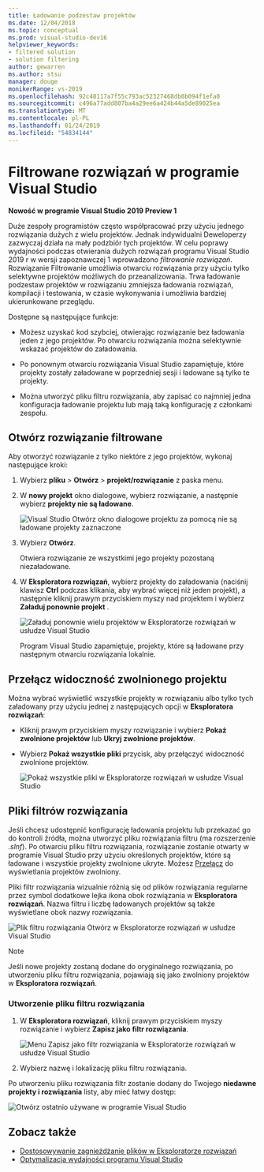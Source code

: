 ```yaml
---
title: Ładowanie podzestaw projektów
ms.date: 12/04/2018
ms.topic: conceptual
ms.prod: visual-studio-dev16
helpviewer_keywords:
- filtered solution
- solution filtering
author: gewarren
ms.author: stsu
manager: douge
monikerRange: vs-2019
ms.openlocfilehash: 92c48117a7f55c793ac52327468db0b094f1efa0
ms.sourcegitcommit: c496a77add807ba4a29ee6a424b44a5de89025ea
ms.translationtype: MT
ms.contentlocale: pl-PL
ms.lasthandoff: 01/24/2019
ms.locfileid: "54834144"
---
```

# <a name="filtered-solutions-in-visual-studio"></a>Filtrowane rozwiązań w programie Visual Studio

**Nowość w programie Visual Studio 2019 Preview 1**

Duże zespoły programistów często współpracować przy użyciu jednego rozwiązania dużych z wielu projektów. Jednak indywidualni Deweloperzy zazwyczaj działa na mały podzbiór tych projektów. W celu poprawy wydajności podczas otwierania dużych rozwiązań programu Visual Studio 2019 r w wersji zapoznawczej 1 wprowadzono *filtrowanie rozwiązań*. Rozwiązanie Filtrowanie umożliwia otwarciu rozwiązania przy użyciu tylko selektywne projektów możliwych do przeanalizowania. Trwa ładowanie podzestaw projektów w rozwiązaniu zmniejsza ładowania rozwiązań, kompilacji i testowania, w czasie wykonywania i umożliwia bardziej ukierunkowane przeglądu.

Dostępne są następujące funkcje:

- Możesz uzyskać kod szybciej, otwierając rozwiązanie bez ładowania jeden z jego projektów. Po otwarciu rozwiązania można selektywnie wskazać projektów do załadowania.

- Po ponownym otwarciu rozwiązania Visual Studio zapamiętuje, które projekty zostały załadowane w poprzedniej sesji i ładowane są tylko te projekty.

- Można utworzyć pliku filtru rozwiązania, aby zapisać co najmniej jedna konfiguracja ładowanie projektu lub mają taką konfigurację z członkami zespołu.

## <a name="open-a-filtered-solution"></a>Otwórz rozwiązanie filtrowane

Aby otworzyć rozwiązanie z tylko niektóre z jego projektów, wykonaj następujące kroki:

1. Wybierz **pliku** > **Otwórz** > **projekt/rozwiązanie** z paska menu.

2. W **nowy projekt** okno dialogowe, wybierz rozwiązanie, a następnie wybierz **projekty nie są ładowane**.

   ![Visual Studio Otwórz okno dialogowe projektu za pomocą nie są ładowane projekty zaznaczone](media/filtered-solutions/do-not-load-projects.png)

3. Wybierz **Otwórz**.

   Otwiera rozwiązanie ze wszystkimi jego projekty pozostaną niezaładowane.

4. W **Eksploratora rozwiązań**, wybierz projekty do załadowania (naciśnij klawisz **Ctrl** podczas klikania, aby wybrać więcej niż jeden projekt), a następnie kliknij prawym przyciskiem myszy nad projektem i wybierz **Załaduj ponownie projekt** .

   ![Załaduj ponownie wielu projektów w Eksploratorze rozwiązań w usłudze Visual Studio](media/filtered-solutions/reload-project.png)

   Program Visual Studio zapamiętuje, projekty, które są ładowane przy następnym otwarciu rozwiązania lokalnie.

## <a name="toggle-unloaded-project-visibility"></a>Przełącz widoczność zwolnionego projektu

Można wybrać wyświetlić wszystkie projekty w rozwiązaniu albo tylko tych załadowany przy użyciu jednej z następujących opcji w **Eksploratora rozwiązań**:

- Kliknij prawym przyciskiem myszy rozwiązanie i wybierz **Pokaż zwolnione projektów** lub **Ukryj zwolnione projektów**.

- Wybierz **Pokaż wszystkie pliki** przycisk, aby przełączyć widoczność zwolnione projektów.

   ![Pokaż wszystkie pliki w Eksploratorze rozwiązań w usłudze Visual Studio](media/filtered-solutions/show-all-files.PNG)

## <a name="solution-filter-files"></a>Pliki filtrów rozwiązania

Jeśli chcesz udostępnić konfigurację ładowania projektu lub przekazać go do kontroli źródła, można utworzyć pliku rozwiązania filtru (ma rozszerzenie *.slnf*). Po otwarciu pliku filtru rozwiązania, rozwiązanie zostanie otwarty w programie Visual Studio przy użyciu określonych projektów, które są ładowane i wszystkie projekty zwolnione ukryte. Możesz [Przełącz](#toggle-unloaded-project-visibility) do wyświetlania projektów zwolniony.

Pliki filtr rozwiązania wizualnie różnią się od plików rozwiązania regularne przez symbol dodatkowe lejka ikona obok rozwiązania w **Eksploratora rozwiązań**. Nazwa filtru i liczbę ładowanych projektów są także wyświetlane obok nazwy rozwiązania.

![Plik filtru rozwiązania Otwórz w Eksploratorze rozwiązań w usłudze Visual Studio](media/filtered-solutions/solution-filter.PNG)

> [!NOTE]
> Jeśli nowe projekty zostaną dodane do oryginalnego rozwiązania, po utworzeniu pliku filtru rozwiązania, pojawiają się jako zwolniony projektów w **Eksploratora rozwiązań**.

### <a name="create-a-solution-filter-file"></a>Utworzenie pliku filtru rozwiązania

1. W **Eksploratora rozwiązań**, kliknij prawym przyciskiem myszy rozwiązanie i wybierz **Zapisz jako filtr rozwiązania**.

   ![Menu Zapisz jako filtr rozwiązania w Eksploratorze rozwiązań w usłudze Visual Studio](media/filtered-solutions/save-as-solution-filter.png)

2. Wybierz nazwę i lokalizację pliku filtru rozwiązania.

Po utworzeniu pliku rozwiązania filtr zostanie dodany do Twojego **niedawne projekty i rozwiązania** listy, aby mieć łatwy dostęp:

![Otwórz ostatnio używane w programie Visual Studio](media/filtered-solutions/open-recent.png)

## <a name="see-also"></a>Zobacz także

- [Dostosowywanie zagnieżdżanie plików w Eksploratorze rozwiązań](file-nesting-solution-explorer.md)
- [Optymalizacja wydajności programu Visual Studio](optimize-visual-studio-performance.md)